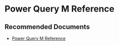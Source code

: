   <properties
	pageTitle="authoring with power query"
	description="authoring with power query"
	service="microsoft.PowerBIDedicated"
	resource="capacities"
	authors="pjfreitas"
	ms.author="pfreitas"	
	displayOrder="900"
	selfHelpType="generic"
	supportTopicIds="32628071"
	productPesIds="16334"
	cloudEnvironments="public, MoonCake, fairfax" 
	articleId="bc0c72ca-d82a-34c5-c090-5e40da9b0312"
	ownershipId="ASEP_ContentService_Placeholder"
/>

# Power Query M Reference

## **Recommended Documents**

* [Power Query M Reference](https://msdn.microsoft.com/query-bi/m/power-query-m-reference)
